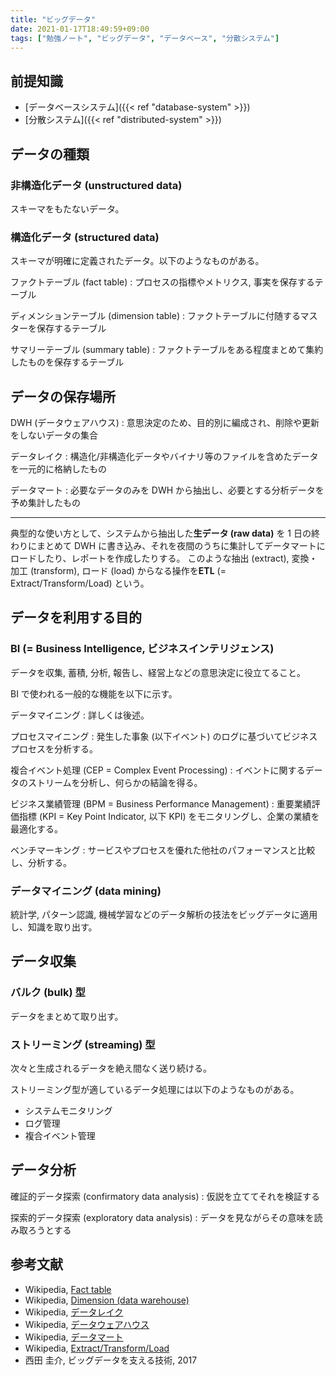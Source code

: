 ```yaml
---
title: "ビッグデータ"
date: 2021-01-17T18:49:59+09:00
tags: ["勉強ノート", "ビッグデータ", "データベース", "分散システム"]
---
```


## 前提知識

- [データベースシステム]({{< ref "database-system" >}})
- [分散システム]({{< ref "distributed-system" >}})

## データの種類

### 非構造化データ (unstructured data)

スキーマをもたないデータ。

### 構造化データ (structured data)

スキーマが明確に定義されたデータ。以下のようなものがある。

ファクトテーブル (fact table)
: プロセスの指標やメトリクス, 事実を保存するテーブル

ディメンションテーブル (dimension table)
: ファクトテーブルに付随するマスターを保存するテーブル

サマリーテーブル (summary table)
: ファクトテーブルをある程度まとめて集約したものを保存するテーブル

## データの保存場所

DWH (データウェアハウス)
: 意思決定のため、目的別に編成され、削除や更新をしないデータの集合

データレイク
: 構造化/非構造化データやバイナリ等のファイルを含めたデータを一元的に格納したもの

データマート
: 必要なデータのみを DWH から抽出し、必要とする分析データを予め集計したもの

---

典型的な使い方として、システムから抽出した**生データ (raw data)** を 1 日の終わりにまとめて DWH に書き込み、それを夜間のうちに集計してデータマートにロードしたり、レポートを作成したりする。
このような抽出 (extract), 変換・加工 (transform), ロード (load) からなる操作を**ETL** (= Extract/Transform/Load) という。

## データを利用する目的

### BI (= Business Intelligence, ビジネスインテリジェンス)

データを収集, 蓄積, 分析, 報告し、経営上などの意思決定に役立てること。

BI で使われる一般的な機能を以下に示す。

データマイニング
: 詳しくは後述。

プロセスマイニング
: 発生した事象 (以下イベント) のログに基づいてビジネスプロセスを分析する。

複合イベント処理 (CEP = Complex Event Processing)
: イベントに関するデータのストリームを分析し、何らかの結論を得る。

ビジネス業績管理 (BPM = Business Performance Management)
: 重要業績評価指標 (KPI = Key Point Indicator, 以下 KPI) をモニタリングし、企業の業績を最適化する。

ベンチマーキング
: サービスやプロセスを優れた他社のパフォーマンスと比較し、分析する。

### データマイニング (data mining)

統計学, パターン認識, 機械学習などのデータ解析の技法をビッグデータに適用し、知識を取り出す。

## データ収集

### バルク (bulk) 型

データをまとめて取り出す。

### ストリーミング (streaming) 型

次々と生成されるデータを絶え間なく送り続ける。

ストリーミング型が適しているデータ処理には以下のようなものがある。

- システムモニタリング
- ログ管理
- 複合イベント管理

## データ分析

確証的データ探索 (confirmatory data analysis)
: 仮説を立ててそれを検証する

探索的データ探索 (exploratory data analysis)
: データを見ながらその意味を読み取ろうとする

## 参考文献

- Wikipedia, [Fact table](https://en.wikipedia.org/wiki/Fact_table)
- Wikipedia, [Dimension (data warehouse)](https://en.wikipedia.org/wiki/Dimension_(data_warehouse))
- Wikipedia, [データレイク](https://ja.wikipedia.org/wiki/%E3%83%87%E3%83%BC%E3%82%BF%E3%83%AC%E3%82%A4%E3%82%AF)
- Wikipedia, [データウェアハウス](https://ja.wikipedia.org/wiki/%E3%83%87%E3%83%BC%E3%82%BF%E3%82%A6%E3%82%A7%E3%82%A2%E3%83%8F%E3%82%A6%E3%82%B9)
- Wikipedia, [データマート](https://ja.wikipedia.org/wiki/%E3%83%87%E3%83%BC%E3%82%BF%E3%83%9E%E3%83%BC%E3%83%88)
- Wikipedia, [Extract/Transform/Load](https://ja.wikipedia.org/wiki/Extract/Transform/Load)
- 西田 圭介, ビッグデータを支える技術, 2017
